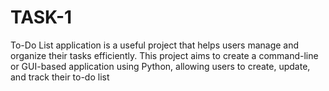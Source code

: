 # TASK-1
To-Do List application is a useful project that helps users manage and organize their tasks efficiently. This project aims to create a command-line or GUI-based application using Python, allowing users to create, update, and track their to-do list
